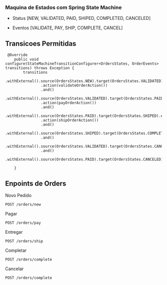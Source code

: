 ### Maquina de Estados com Spring State Machine

- Status [NEW, VALIDATED, PAID, SHIPED, COMPLETED, CANCELED]

- Eventos [VALIDATE, PAY, SHIP, COMPLETE, CANCEL]

## Transicoes Permitidas
```
 @Override
    public void configure(StateMachineTransitionConfigurer<OrdersStates, OrderEvents> transitions) throws Exception {
        transitions
                .withExternal().source(OrdersStates.NEW).target(OrdersStates.VALIDATED).event(OrderEvents.VALIDATE)
                .action(validateOrderAction())
                .and()
                .withExternal().source(OrdersStates.VALIDATED).target(OrdersStates.PAID).event(OrderEvents.PAY)
                .action(payOrderAction())
                .and()
                .withExternal().source(OrdersStates.PAID).target(OrdersStates.SHIPED).event(OrderEvents.SHIP)
                .action(shipOrderAction())
                .and()
                .withExternal().source(OrdersStates.SHIPED).target(OrdersStates.COMPLETED).event(OrderEvents.COMPLETE)
                .and()
                .withExternal().source(OrdersStates.VALIDATED).target(OrdersStates.CANCELED).event(OrderEvents.CANCEL)
                .and()
                .withExternal().source(OrdersStates.PAID).target(OrdersStates.CANCELED).event(OrderEvents.CANCEL);

    }
```


## Enpoints de Orders

Novo Pedido
```
POST /orders/new
```

Pagar
```
POST /orders/pay
```

Entregar
```
POST /orders/ship
```

Completar
```
POST /orders/complete
```

Cancelar
```
POST /orders/complete
```

